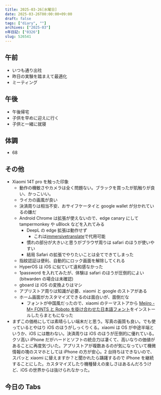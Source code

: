 ```yaml
---
title: 2025-03-26[水曜日]
date: 2025-03-26T00:00:00+09:00
draft: false
tags: ["diary", ""]
archives: ["2025-03"]
n年日記: ["0326"]
slug: 526541
---
```


## 午前

- いつも通り出社
- 昨日の実験を踏まえて最適化
- ミーティング

## 午後

- 午後帰宅
- 子供を早めに迎えに行く
- 子供と一緒に就寝

## 体調

- 68

## その他

- Xiaomi 14T pro を触った印象
  - 動作の機敏さやカメラは全く問題ない。ブラックを買ったが肌触りが良い、かっこいい。
  - ライカの画風が良い
  - 決済周りは相当不安、おサイフケータイと google wallet が分かれているの嫌だ
  - Android Chrome は拡張が使えないので、edge canary にして tampermonkey や uBlock などを入れてみる
    - DeepL の edge 拡張は動作せず
      - これは[immersivetranslate](https://immersivetranslate.com/ja/)で代用可能
    - 慣れの部分が大きいと思うがブラウザ周りは safari のほうが使いやすい
    - 結局 Safari の拡張でやりたいことは全てできてしまった
  - 指紋認証は便利、自動的にロック画面を解除してくれる
  - HyperOS は iOS に似ていて違和感なかった
  - 1password を入れてみたが、体験は safari のほうが圧倒的によい(bitwarden の場合は未確認)
  - gboard は iOS の変換よりはマシ
  - アプリストア周りは知識が必要、xiaomi と google のストアがある
  - ホーム画面がカスタマイズできるのは面白いが、面倒だな
    - フォントが中国風だったので、xiaomi のテーマストアから [Mejiro - M+ FONTS と Roboto を掛け合わせた日本語フォント](https://mejiro.andro.plus/)をインストールしたらまともになった
- まずこの価格にしては素晴らしい端末だと思う。写真の画質も良い。でも使っているとやはり iOS のほうがしっくりくる。xiaomi は OS が中途半端というか、iOS には敵わない。決済周りは iOS のほうが圧倒的に優れている。クソ高い iPhone だがハードとソフトの統合力は凄くて、高いなりの価値があることに再度気づいた。アプリストアが複数あるのが気になっていて機微情報の塊のスマホとしては iPhone の方が安心。2 台持ちはできないので、スパッと xiaomi に替えますか？と聞かれたら躊躇するので iPhone を継続することにした。カスタマイズしたり機種替えの楽しさはあるんだろうけど、iOS の世界からは抜けられなかった。

## 今日の Tabs
